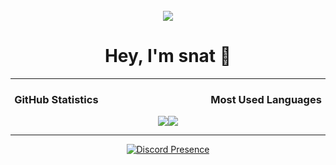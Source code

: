 <div align="center">
<br />
<img src="[https://tenor.com/view/esqueleto-gif-24452082](https://giphy.com/clips/justin-lol-laughing-minions-CJyRX8btFziYLt3WAT)"/>
<h1>Hey, I'm snat 👋</h1></div>

---
<div align="center">
<b><h3>GitHub Statistics⠀⠀⠀⠀⠀⠀⠀⠀⠀⠀⠀⠀⠀⠀⠀Most Used Languages</h3></b>

<a href="#"><img src="https://github-readme-stats.vercel.app/api?username=sxroot&show_icons=true&count_private=true&include_all_commits=true&hide_title=true&hide_border=true&hide_rank=true&theme=chartreuse-dark&bg_color=00000000"/></a><a href="#"><img src="https://github-readme-stats.vercel.app/api/top-langs?username=snatbrr&hide_title=true&hide_border=true&layout=compact&theme=chartreuse-dark&bg_color=00000000"/></a>
</div>

---
<div align="center">

[![Discord Presence](https://lanyard.cnrad.dev/api/811071091887702106)](https://discord.com/users/811071091887702106)
</div>
